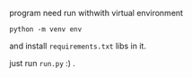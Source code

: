 program need run withwith virtual environment

`python -m venv env`

and install `requirements.txt` libs in it.

just run `run.py` :) .
